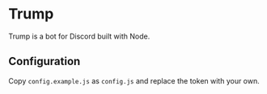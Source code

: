 # Trump

Trump is a bot for Discord built with Node.

## Configuration

Copy `config.example.js` as `config.js` and replace the token with your own.
